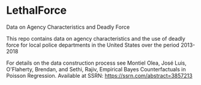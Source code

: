 # LethalForce
Data on Agency Characteristics and Deadly Force

This repo contains data on agency characteristics and the use of deadly force for local police departments in the United States over the period 2013-2018

For details on the data construction process see Montiel Olea, José Luis, O'Flaherty, Brendan, and Sethi, Rajiv, Empirical Bayes Counterfactuals in Poisson Regression. Available at SSRN: https://ssrn.com/abstract=3857213
